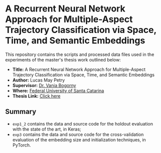 # A Recurrent Neural Network Approach for Multiple-Aspect Trajectory Classification via Space, Time, and Semantic Embeddings

This repository contains the scripts and processed data files used in the experiments of the master's thesis work outlined below:
- **Title:** A Recurrent Neural Network Approach for Multiple-Aspect Trajectory Classification via Space, Time, and Semantic Embeddings
- **Author:** Lucas May Petry
- **Supervisor:** [Dr. Vania Bogorny](https://www.inf.ufsc.br/~vania.bogorny/)
- **Where:** [Federal University of Santa Catarina](http://ufsc.br)
- **Thesis Link:** [Click here](./MasterThesis_LucasMayPetry.pdf)

## Summary

- `exp1_2` contains the data and source code for the holdout evaluation with the state of the art, in Keras;
- `exp3` contains the data and source code for the cross-validation evaluation of the embedding size and initialization techniques, in PyTorch.
